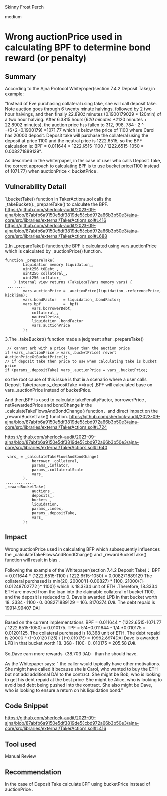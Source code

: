 Skinny Frost Perch

medium

# Wrong auctionPrice used in calculating BPF to determine bond reward (or penalty)
## Summary
According to the Ajna Protocol Whitepaper(section  7.4.2 Deposit Take),in example:

"Instead of Eve purchasing collateral using take, she will call deposit take. Note auction goes through 6 twenty minute halvings, followed by 2 two hour halvings, and then finally 22.8902 minutes (0.1900179029 * 120min) of a two hour halving. After 6.3815 hours (6*20 minutes +2*120 minutes + 22.8902 minutes), the auction price has fallen to 312, 998. 784 · 2 ^ −(6+2+0.1900179) =1071.77
which is below the price of 1100 where Carol has 20000 deposit.
Deposit take will purchase the collateral using the deposit at price 1100 and the neutral price is 1222.6515, so the BPF calculation is:
BPF = 0.011644 * 1222.6515-1100 / 1222.6515-1050 = 0.008271889129“.

As described in the whiterpaper, in the case of user who calls Deposit Take, the correct approach to calculating BPF is to use bucket price(1100  instead of 1071.77) when auctionPrice < bucketPrice .

## Vulnerability Detail
1.bucketTake() function in TakerActions.sol calls the  _takeBucket()._prepareTake() to calculate the BPF.
https://github.com/sherlock-audit/2023-09-ajna/blob/87abfb6a9150e5df3819de58cbd972a66b3b50e3/ajna-core/src/libraries/external/TakerActions.sol#L416
https://github.com/sherlock-audit/2023-09-ajna/blob/87abfb6a9150e5df3819de58cbd972a66b3b50e3/ajna-core/src/libraries/external/TakerActions.sol#L688

2.In _prepareTake() function,the BPF is calculated using vars.auctionPrice which is calculated by _auctionPrice() function.
```solidity
function _prepareTake(
        Liquidation memory liquidation_,
        uint256 t0Debt_,
        uint256 collateral_,
        uint256 inflator_
    ) internal view returns (TakeLocalVars memory vars) {
 ........
        vars.auctionPrice = _auctionPrice(liquidation_.referencePrice, kickTime);
        vars.bondFactor   = liquidation_.bondFactor;
        vars.bpf          = _bpf(
            vars.borrowerDebt,
            collateral_,
            neutralPrice,
            liquidation_.bondFactor,
            vars.auctionPrice
        );
```
3.The _takeBucket() function made a judgment after _prepareTake() 
```solidity
 // cannot arb with a price lower than the auction price
if (vars_.auctionPrice > vars_.bucketPrice) revert AuctionPriceGtBucketPrice();
// if deposit take then price to use when calculating take is bucket price
if (params_.depositTake) vars_.auctionPrice = vars_.bucketPrice;
```

so the root cause of this issue is that  in a scenario where a user calls Deposit Take(params_.depositTake ==true) ,BPF will calculated base on vars_.auctionPrice  instead of bucketPrice. 

And then,BPF is used to calculate takePenaltyFactor, borrowerPrice , netRewardedPrice and bondChange in the  _calculateTakeFlowsAndBondChange() function，and direct impact on  the _rewardBucketTake() function.
https://github.com/sherlock-audit/2023-09-ajna/blob/87abfb6a9150e5df3819de58cbd972a66b3b50e3/ajna-core/src/libraries/external/TakerActions.sol#L724

https://github.com/sherlock-audit/2023-09-ajna/blob/87abfb6a9150e5df3819de58cbd972a66b3b50e3/ajna-core/src/libraries/external/TakerActions.sol#L640
```solidity
 vars_ = _calculateTakeFlowsAndBondChange(
            borrower_.collateral,
            params_.inflator,
            params_.collateralScale,
            vars_
        );
.............
_rewardBucketTake(
            auctions_,
            deposits_,
            buckets_,
            liquidation,
            params_.index,
            params_.depositTake,
            vars_
        );
```


## Impact
Wrong auctionPrice used in calculating BFP which subsequently influences the _calculateTakeFlowsAndBondChange() and _rewardBucketTake() function will result in bias .


Following the example of the Whitepaper(section 7.4.2 Deposit Take)：
BPF = 0.011644 * (1222.6515-1100 / 1222.6515-1050) = 0.008271889129
The collateral purchased is min{20, 20000/(1-0.00827) * 1100, 21000/(1-0.01248702772 )* 1100)} which is 18.3334 unit of ETH .Therefore, 18.3334 ETH are moved from the loan into the claimable collateral of bucket 1100, and the deposit is reduced to 0. Dave is awarded LPB in that bucket worth 18. 3334 · 1100 · 0. 008271889129 = 166. 8170374 𝐷𝐴𝐼.
The debt repaid is 19914.99407 DAI

----------------------------------------------

Based on the current implementations:
BPF = 0.011644 * (1222.6515-1071.77 / 1222.6515-1050) = 0.010175.
TPF = 5/4*0.011644 - 1/4 *0.010175 = 0.01201125.
The collateral purchased is 18.368 unit of ETH.
The debt repaid is 20000 * (1-0.01201125) / (1-0.010175) = 19962.8974DAI
Dave is awarded LPB in that bucket worth 18. 368 · 1100 · 0. 010175 = 205.58 𝐷𝐴𝐼.

So,Dave earn more rewards（38.703 DAI） than he should have.

As the Whitepaper says:
"
the caller would typically have other motivations. She might have called it because she is Carol, who wanted to buy the ETH but not add additional DAI to the contract. She might be Bob, who is looking to get his debt repaid at the best price. She might be Alice, who is looking to avoid bad debt being pushed into the contract. She also might be Dave, who is looking to ensure a return on his liquidation bond."





## Code Snippet
https://github.com/sherlock-audit/2023-09-ajna/blob/87abfb6a9150e5df3819de58cbd972a66b3b50e3/ajna-core/src/libraries/external/TakerActions.sol#L416

## Tool used
Manual Review

## Recommendation
In the case of Deposit Take calculate BPF using  bucketPrice instead of auctionPrice .
